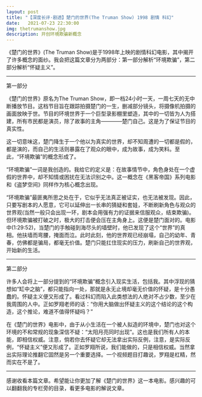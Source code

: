 ```yaml
---
layout: post
title: "【深度长评·剧透】楚门的世界(The Truman Show) 1998 剧情 科幻"
date:   2021-07-23 22:30:00
img: thetrumanshow.jpg
description: 开创环境欺骗新概念
---
```


《楚门的世界》(The Truman Show)是于1998年上映的剧情科幻电影，其中揭开了许多概念的面纱。我会把这篇文章分为两部分：第一部分解析“环境欺骗”，第二部分解析“怀疑主义”。

---

第一部分

《楚门的世界》原名为The Truman Show，即一档24小时一天，一周七天的无中断播放节目。这档节目旨在跟踪拍摄楚门的一生，删减部分镜头，将摄像机拍摄的画面放映于世。节目的环境世界于一个巨型录影棚里塑造，其中的一切皆为人为搭建，所有市民都是演员，除了故事的主角————楚门自己。这是为了保证节目的真实性。

这一切意味这，楚门降生于一个他以为真实的世界，却不知周遭的一切都是假的，都是演的，而自己的生活则暴露在了观众的眼中，成为故事，成为笑料。至此，“环境欺骗”的概念形成了。

“环境欺骗”一词是我创造的。我给它的定义是：在故事情节中，角色身处在一个虚假的世界中，却不知情或困扰在无法识别之中。这一概念在《黑客帝国》系列电影和《盗梦空间》同样作为核心概念出现。

“环境欺骗”最匪夷所思之处在于，它似乎无法真正被证实，也无法被发现。因此，只要写剧本的人愿意，它可以延伸出一长串的猜疑和套娃，不断刷新角色与观众的世界观(当然一般只会出现一环，剧本会用强有力的证据来信服观众，结束欺骗)。但环境欺骗被打破之时，极大的打击便会压在主角身上。这便是楚门面对的。电影中(1:29:52)，当楚门的手触碰到海尽头的墙壁时，他已发现了这个“世界”的真相。他扶墙而弯腰，掩面而泣。此时此刻，他的世界观已经崩塌，自己的幼年、青春，仿佛都是骗局，都毫无价值。楚门只能扛住现实的压力，刷新自己的世界观，开始新的生活。


---

第二部分

许多人会将上一部分提到的“环境欺骗”概念引入现实生活，包括我。其中浮现的猜想如“缸中之脑”，都只能指向一处，那就是永无止境却毫无价值的怀疑，是十分愚蠢的。怀疑主义便又形成了。看过科幻而陷入此类想法的人绝对不占少数，至少在我周围的人中。正如罗翔老师的话：“你用大脑做出怀疑主义的这个结论的这个构造，这个推论，难道不值得怀疑吗？”

在《楚门的世界》电影中，由于从小生活在一个被人拟造的环境中，楚门也对这个环境的不和常规的现象深信不疑：“太阳月亮同时出现”。这也是我们所有人的本能，即相信权威。注意，倘若你去怀疑它却无法拿出实际反例，注意，是实际反例，“怀疑主义”便又形成了。正如罗翔所说，我们能做的，只是相信权威。当然拿出实际理论推翻它固然是另一个重要选择。一个视频题目打趣说，罗翔是杠精，然而实在不是了。

---

感谢收看本篇文章。希望能让你更加了解《楚门的世界》这一本电影。感兴趣的可以翻翻我的专栏旁的目录，看更多电影的解说文章。



